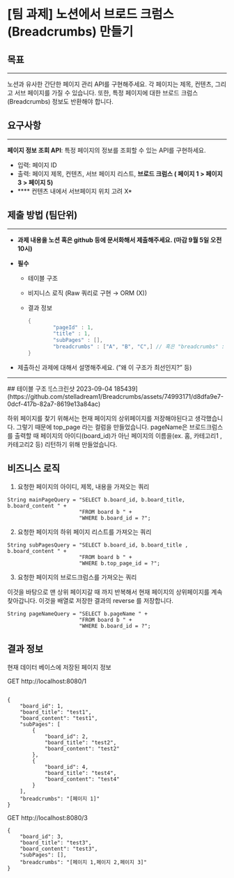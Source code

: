 # [팀 과제] 노션에서 브로드 크럼스(Breadcrumbs) 만들기

## 목표

---

노션과 유사한 간단한 페이지 관리 API를 구현해주세요. 각 페이지는 제목, 컨텐츠, 그리고 서브 페이지를 가질 수 있습니다. 또한, 특정 페이지에 대한 브로드 크럼스(Breadcrumbs) 정보도 반환해야 합니다.

## 요구사항

---

**페이지 정보 조회 API**: 특정 페이지의 정보를 조회할 수 있는 API를 구현하세요.

- 입력: 페이지 ID
- 출력: 페이지 제목, 컨텐츠, 서브 페이지 리스트, **브로드 크럼스 ( 페이지 1 > 페이지 3 > 페이지 5)**
- **** 컨텐츠 내에서 서브페이지 위치 고려  X*

## 제출 방법 (팀단위)

---

- **과제 내용을 노션 혹은 github 등에 문서화해서 제출해주세요. (마감 9월 5일 오전 10시)**
- **필수**
    - 테이블 구조
    - 비지니스 로직 (Raw 쿼리로 구현 → ORM (X))
    - 결과  정보
        
        ```java
        {
        		"pageId" : 1,
        		"title" : 1,
        		"subPages" : [],
        		"breadcrumbs" : ["A", "B", "C",] // 혹은 "breadcrumbs" : "A / B / C"
        }
        ```
        
- 제출하신 과제에 대해서 설명해주세요. (”왜 이 구조가 최선인지?” 등)

<hr>
## 테이블 구조
![스크린샷 2023-09-04 185439](https://github.com/stelladream1/Breadcrumbs/assets/74993171/d8dfa9e7-0dcf-417b-82a7-8619e13a84ac)                  
 
하위 페이지를 찾기 위해서는 현재 페이지의 상위페이지를 저장해야된다고 생각했습니다.  그렇기 때문에 top_page 라는 컬럼을 만들었습니다. 
pageName은 브로드크럼스를 출력할 때 페이지의 아이디(board_id)가 아닌 페이지의 이름을(ex. 홈, 카테고리1 , 카테고리2 등) 리턴하기 위해 만들었습니다.  


## 비즈니스 로직

1. 요청한 페이지의 아이디, 제목, 내용을 가져오는 쿼리
```
String mainPageQuery = "SELECT b.board_id, b.board_title, b.board_content " +
                       "FROM board b " +
                       "WHERE b.board_id = ?";
```

2. 요청한 페이지의 하위 페이지 리스트를 가져오는 쿼리
```
String subPagesQuery = "SELECT b.board_id, b.board_title , b.board_content " +
                       "FROM board b " +
                       "WHERE b.top_page_id = ?";

```
3. 요청한 페이지의 브로드크럼스를 가져오는 쿼리

이것을 바탕으로 맨 상위 페이지갈 때 까지 반복해서 현재 페이지의 상위페이지를 계속 찾아갑니다. 
이것을 배열로 저장한 결과의 reverse 를 저장합니다. 

```
String pageNameQuery = "SELECT b.pageName " +
                       "FROM board b " +
                       "WHERE b.board_id = ?";
```


## 결과 정보

현재 데이터 베이스에 저장된 페이지 정보                  
         

GET http://localhost:8080/1
```

{
    "board_id": 1,
    "board_title": "test1",
    "board_content": "test1",
    "subPages": [
        {
            "board_id": 2,
            "board_title": "test2",
            "board_content": "test2"
        },
        {
            "board_id": 4,
            "board_title": "test4",
            "board_content": "test4"
        }
    ],
    "breadcrumbs": "[페이지 1]"
}
```

GET http://localhost:8080/3
```
{
    "board_id": 3,
    "board_title": "test3",
    "board_content": "test3",
    "subPages": [],
    "breadcrumbs": "[페이지 1,페이지 2,페이지 3]"
}
```
